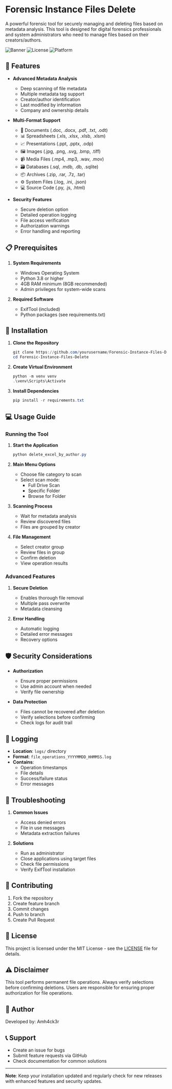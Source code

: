 # Forensic Instance Files Delete

A powerful forensic tool for securely managing and deleting files based on metadata analysis. This tool is designed for digital forensics professionals and system administrators who need to manage files based on their creators/authors.

![Banner](https://img.shields.io/badge/Forensics-File%20Management-blue)
![License](https://img.shields.io/badge/License-MIT-green)
![Platform](https://img.shields.io/badge/Platform-Windows-lightgrey)

## 🌟 Features

- **Advanced Metadata Analysis**
  - Deep scanning of file metadata
  - Multiple metadata tag support
  - Creator/author identification
  - Last modified by information
  - Company and ownership details

- **Multi-Format Support**
  - 📄 Documents (.doc, .docx, .pdf, .txt, .odt)
  - 📊 Spreadsheets (.xls, .xlsx, .xlsb, .xlsm)
  - 📈 Presentations (.ppt, .pptx, .odp)
  - 🖼️ Images (.jpg, .png, .svg, .bmp, .tiff)
  - 📹 Media Files (.mp4, .mp3, .wav, .mov)
  - 🗃️ Databases (.sql, .mdb, .db, .sqlite)
  - 📦 Archives (.zip, .rar, .7z, .tar)
  - ⚙️ System Files (.log, .ini, .json)
  - 💻 Source Code (.py, .js, .html)

- **Security Features**
  - Secure deletion option
  - Detailed operation logging
  - File access verification
  - Authorization warnings
  - Error handling and reporting

## 📋 Prerequisites

1. **System Requirements**
   - Windows Operating System
   - Python 3.8 or higher
   - 4GB RAM minimum (8GB recommended)
   - Admin privileges for system-wide scans

2. **Required Software**
   - ExifTool (included)
   - Python packages (see requirements.txt)

## 🚀 Installation

1. **Clone the Repository**
   ```powershell
   git clone https://github.com/yourusername/Forensic-Instance-Files-Delete.git
   cd Forensic-Instance-Files-Delete
   ```

2. **Create Virtual Environment**
   ```powershell
   python -m venv venv
   .\venv\Scripts\Activate
   ```

3. **Install Dependencies**
   ```powershell
   pip install -r requirements.txt
   ```

## 💻 Usage Guide

### Running the Tool

1. **Start the Application**
   ```powershell
   python delete_excel_by_author.py
   ```

2. **Main Menu Options**
   - Choose file category to scan
   - Select scan mode:
     - Full Drive Scan
     - Specific Folder
     - Browse for Folder

3. **Scanning Process**
   - Wait for metadata analysis
   - Review discovered files
   - Files are grouped by creator

4. **File Management**
   - Select creator group
   - Review files in group
   - Confirm deletion
   - View operation results

### Advanced Features

1. **Secure Deletion**
   - Enables thorough file removal
   - Multiple pass overwrite
   - Metadata cleansing

2. **Error Handling**
   - Automatic logging
   - Detailed error messages
   - Recovery options

## 🛡️ Security Considerations

- **Authorization**
  - Ensure proper permissions
  - Use admin account when needed
  - Verify file ownership

- **Data Protection**
  - Files cannot be recovered after deletion
  - Verify selections before confirming
  - Check logs for audit trail

## 📝 Logging

- **Location**: `logs/` directory
- **Format**: `file_operations_YYYYMMDD_HHMMSS.log`
- **Contains**:
  - Operation timestamps
  - File details
  - Success/failure status
  - Error messages

## 🔧 Troubleshooting

1. **Common Issues**
   - Access denied errors
   - File in use messages
   - Metadata extraction failures

2. **Solutions**
   - Run as administrator
   - Close applications using target files
   - Check file permissions
   - Verify ExifTool installation

## 🤝 Contributing

1. Fork the repository
2. Create feature branch
3. Commit changes
4. Push to branch
5. Create Pull Request

## 📄 License

This project is licensed under the MIT License - see the [LICENSE](LICENSE) file for details.

## ⚠️ Disclaimer

This tool performs permanent file operations. Always verify selections before confirming deletions. Users are responsible for ensuring proper authorization for file operations.

## 👥 Author

Developed by: Amh4ck3r

## 📞 Support

- Create an issue for bugs
- Submit feature requests via GitHub
- Check documentation for common solutions

---

**Note**: Keep your installation updated and regularly check for new releases with enhanced features and security updates.
